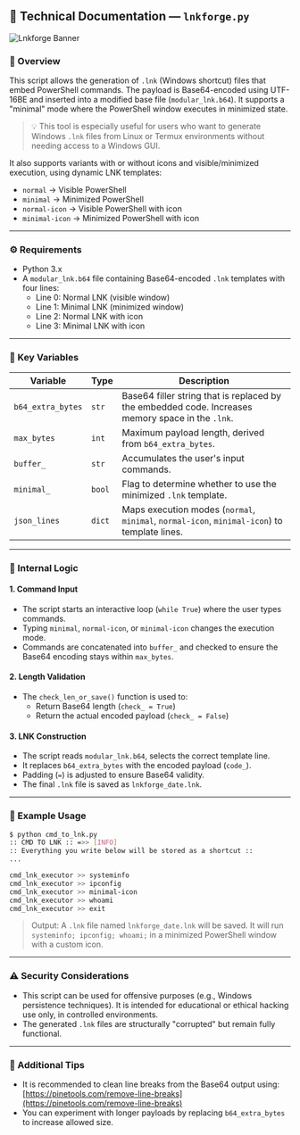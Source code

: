 ## 📄 Technical Documentation — `lnkforge.py`

![Lnkforge Banner](https://repository-images.githubusercontent.com/963398358/850600df-af13-4d69-8c81-0d4312082eed)

### 📌 Overview

This script allows the generation of `.lnk` (Windows shortcut) files that embed PowerShell commands. The payload is Base64-encoded using UTF-16BE and inserted into a modified base file (`modular_lnk.b64`). It supports a "minimal" mode where the PowerShell window executes in minimized state.

> 💡 This tool is especially useful for users who want to generate Windows `.lnk` files from Linux or Termux environments without needing access to a Windows GUI.

It also supports variants with or without icons and visible/minimized execution, using dynamic LNK templates:

- `normal` → Visible PowerShell
- `minimal` → Minimized PowerShell
- `normal-icon` → Visible PowerShell with icon
- `minimal-icon` → Minimized PowerShell with icon

---

### ⚙️ Requirements

- Python 3.x
- A `modular_lnk.b64` file containing Base64-encoded `.lnk` templates with four lines:
  - Line 0: Normal LNK (visible window)
  - Line 1: Minimal LNK (minimized window)
  - Line 2: Normal LNK with icon
  - Line 3: Minimal LNK with icon

---

### 🔧 Key Variables

| Variable           | Type   | Description |
|-------------------|--------|-------------|
| `b64_extra_bytes` | `str`  | Base64 filler string that is replaced by the embedded code. Increases memory space in the `.lnk`. |
| `max_bytes`       | `int`  | Maximum payload length, derived from `b64_extra_bytes`. |
| `buffer_`         | `str`  | Accumulates the user's input commands. |
| `minimal_`        | `bool` | Flag to determine whether to use the minimized `.lnk` template. |
| `json_lines`      | `dict` | Maps execution modes (`normal`, `minimal`, `normal-icon`, `minimal-icon`) to template lines. |

---

### 🧠 Internal Logic

#### 1. **Command Input**

- The script starts an interactive loop (`while True`) where the user types commands.
- Typing `minimal`, `normal-icon`, or `minimal-icon` changes the execution mode.
- Commands are concatenated into `buffer_` and checked to ensure the Base64 encoding stays within `max_bytes`.

#### 2. **Length Validation**

- The `check_len_or_save()` function is used to:
  - Return Base64 length (`check_ = True`)
  - Return the actual encoded payload (`check_ = False`)

#### 3. **LNK Construction**

- The script reads `modular_lnk.b64`, selects the correct template line.
- It replaces `b64_extra_bytes` with the encoded payload (`code_`).
- Padding (`=`) is adjusted to ensure Base64 validity.
- The final `.lnk` file is saved as `lnkforge_date.lnk`.

---

### 🧪 Example Usage

```bash
$ python cmd_to_lnk.py
:: CMD TO LNK :: =>> [INFO]
:: Everything you write below will be stored as a shortcut ::
...

cmd_lnk_executor >> systeminfo
cmd_lnk_executor >> ipconfig
cmd_lnk_executor >> minimal-icon
cmd_lnk_executor >> whoami
cmd_lnk_executor >> exit
```

> Output: A `.lnk` file named `lnkforge_date.lnk` will be saved. It will run `systeminfo; ipconfig; whoami;` in a minimized PowerShell window with a custom icon.

---

### ⚠️ Security Considerations

- This script can be used for offensive purposes (e.g., Windows persistence techniques). It is intended for educational or ethical hacking use only, in controlled environments.
- The generated `.lnk` files are structurally "corrupted" but remain fully functional.

---

### 🧼 Additional Tips

- It is recommended to clean line breaks from the Base64 output using: [https://pinetools.com/remove-line-breaks](https://pinetools.com/remove-line-breaks)
- You can experiment with longer payloads by replacing `b64_extra_bytes` to increase allowed size.